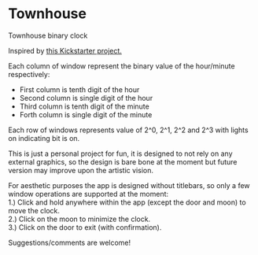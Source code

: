 # Townhouse
Townhouse binary clock

Inspired by [this Kickstarter project.](https://www.kickstarter.com/projects/1050329560/the-city-clock-paris-design)

Each column of window represent the binary value of the hour/minute respectively:  
 - First column is tenth digit of the hour  
 - Second column is single digit of the hour  
 - Third column is tenth digit of the minute  
 - Forth column is single digit of the minute  

Each row of windows represents value of 2^0, 2^1, 2^2 and 2^3 with lights on indicating bit is on.

This is just a personal project for fun, it is designed to not rely on any external graphics, so the design is bare bone at the moment but future version may improve upon the artistic vision.

For aesthetic purposes the app is designed without titlebars, so only a few window operations are supported at the moment:  
1.) Click and hold anywhere within the app (except the door and moon) to move the clock.  
2.) Click on the moon to minimize the clock.  
3.) Click on the door to exit (with confirmation).  

Suggestions/comments are welcome!





